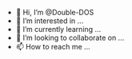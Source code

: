- 👋 Hi, I’m @Double-DOS
- 👀 I’m interested in ...
- 🌱 I’m currently learning ...
- 💞️ I’m looking to collaborate on ...
- 📫 How to reach me ...

<!---
Double-DOS/Double-DOS is a ✨ special ✨ repository because its `README.md` (this file) appears on your GitHub profile.
You can click the Preview link to take a look at your changes.
--->
